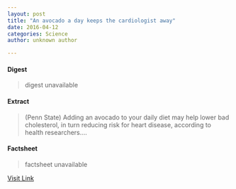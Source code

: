 ```yaml
---
layout: post
title: "An avocado a day keeps the cardiologist away"
date: 2016-04-12
categories: Science
author: unknown author

---
```



#### Digest
>digest unavailable

#### Extract
>(Penn State) Adding an avocado to your daily diet may help lower bad cholesterol, in turn reducing risk for heart disease, according to health researchers....

#### Factsheet
>factsheet unavailable

[Visit Link](http://www.eurekalert.org/pub_releases/2015-01/ps-aaa010715.php)


